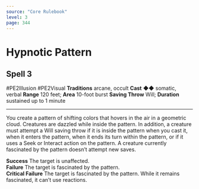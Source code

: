 ```yaml
---
source: "Core Rulebook"
level: 3
page: 344
---
```


# Hypnotic Pattern
## Spell 3
#PE2Illusion #PE2Visual 
**Traditions** arcane, occult
**Cast** ◆◆ somatic, verbal
**Range** 120 feet; **Area** 10-foot burst
**Saving Throw** Will; **Duration** sustained up to 1 minute

-----
You create a pattern of shifting colors that hovers in the air in a geometric cloud. Creatures are dazzled while inside the pattern. In addition, a creature must attempt a Will saving throw if it is inside the pattern when you cast it, when it enters the pattern, when it ends its turn within the pattern, or if it uses a Seek or Interact action on the pattern. A creature currently fascinated by the pattern doesn’t attempt new saves. 

**Success** The target is unaffected.  
**Failure** The target is fascinated by the pattern.  
**Critical Failure** The target is fascinated by the pattern. While it remains fascinated, it can’t use reactions.